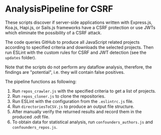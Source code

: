 # AnalysisPipeline for CSRF

These scripts discover if server-side applications written with Express.js, Koa.js, Hapi.js, or Sails.js frameworks have a CSRF protection or use JWTs which eliminate the possibility of a CSRF attack.

The code queries GitHub to produce all JavaScript related projects according to specified criteria and downloads the selected projects. Then run ESLint with the custom rules for CSRF and JWT detection (see the `updates` folder).

Note that the scripts do not perform any dataflow analysis, therefore, the findings are "potential", i.e. they will contain false positives.

The pipeline functions as following:
1. Run `repos_crawler.js` with the specified criteria to get a list of projects.
2. Run `repos_cloner.js` to clone the repositories.
3. Run ESLint with the configuration from the `.eslintrc.js` file.
4. Run `directoriesToCSV.js` to produce an output file structure.
5. After manually verify the returned results and record them in the produced .odt file.
6. To obtain data for statistical analysis, run `confounders_authors.js` and `confounders_repos.js`.
